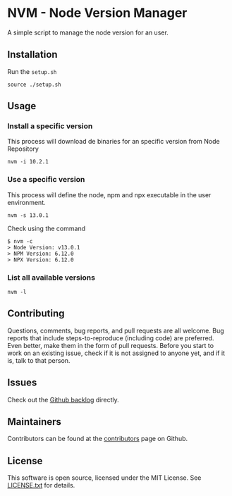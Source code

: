 # NVM - Node Version Manager

A simple script to manage the node version for an user.

## Installation

Run the `setup.sh`

```shell
source ./setup.sh
```

## Usage

### Install a specific version

This process will download de binaries for an specific version from Node Repository

```shell
nvm -i 10.2.1
```

### Use a specific version

This process will define the node, npm and npx executable in the user environment.

```shell
nvm -s 13.0.1
```

Check using the command

```shell
$ nvm -c
> Node Version: v13.0.1
> NPM Version: 6.12.0
> NPX Version: 6.12.0
```

### List all available versions

```shell
nvm -l
```

## Contributing

Questions, comments, bug reports, and pull requests are all welcome.
Bug reports that include steps-to-reproduce (including code) are
preferred. Even better, make them in the form of pull requests.
Before you start to work on an existing issue, check if it is not assigned
to anyone yet, and if it is, talk to that person.

## Issues

Check out the [Github backlog](https://github.com/rubensmg/nvm/issues) directly.

## Maintainers

Contributors can be found at the [contributors](https://github.com/rubensmg/nvm/graphs/contributors) page on Github.

## License

This software is open source, licensed under the MIT License.
See [LICENSE.txt](https://github.com/rubensmg/nvm/blob/master/LICENSE) for details.
